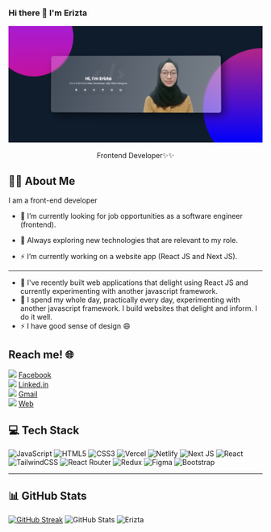 ### Hi there 👋 I'm Erizta
<p align="center"><img src="header.png" width="800px" /></p>

<p align="center">Frontend Developer✨✨</p>

## 👨‍💻 About Me
I am a front-end developer
- :telescope: I’m currently looking for job opportunities as a software engineer (frontend).

- :seedling: Always exploring new technologies that are relevant to my role.

- :zap: I’m currently working on a website app (React JS and Next JS).
---

- 🌱 I've recently built web applications that delight using React JS and currently experimenting with another javascript framework. 
- 🔭 I spend my whole day, practically every day, experimenting with another javascript framework. I build websites that delight and inform. I do it well.
- ⚡ I have good sense of design 😄

## Reach me! 🌐
<img src="https://img.icons8.com/dusk/64/000000/facebook.png" width="20"/>   [Facebook](https://www.facebook.com/erizta) <br/>
<img src="https://img.icons8.com/dusk/64/000000/linkedin.png" width="20"/>   [Linked.in](http://linked.in/erizta) <br/>
<img src="https://img.icons8.com/dusk/64/000000/gmail.png" width="20"/>  [Gmail](mailto:eriztaalifad?subject=Let's%20Talk) <br/>
<img src="https://img.icons8.com/dusk/64/000000/web.png" width="20"/> [Web](https://erizta.netlify.app)


## 💻 Tech Stack
![JavaScript](https://img.shields.io/badge/javascript-%23323330.svg?style=for-the-badge&logo=javascript&logoColor=%23F7DF1E) ![HTML5](https://img.shields.io/badge/html5-%23E34F26.svg?style=for-the-badge&logo=html5&logoColor=white) ![CSS3](https://img.shields.io/badge/css3-%231572B6.svg?style=for-the-badge&logo=css3&logoColor=white) ![Vercel](https://img.shields.io/badge/vercel-%23000000.svg?style=for-the-badge&logo=vercel&logoColor=white) ![Netlify](https://img.shields.io/badge/netlify-%23000000.svg?style=for-the-badge&logo=netlify&logoColor=#00C7B7) ![Next JS](https://img.shields.io/badge/Next-black?style=for-the-badge&logo=next.js&logoColor=white) ![React](https://img.shields.io/badge/react-%2320232a.svg?style=for-the-badge&logo=react&logoColor=%2361DAFB) ![TailwindCSS](https://img.shields.io/badge/tailwindcss-%2338B2AC.svg?style=for-the-badge&logo=tailwind-css&logoColor=white) ![React Router](https://img.shields.io/badge/React_Router-CA4245?style=for-the-badge&logo=react-router&logoColor=white) ![Redux](https://img.shields.io/badge/redux-%23593d88.svg?style=for-the-badge&logo=redux&logoColor=white) ![Figma](https://img.shields.io/badge/figma-%23F24E1E.svg?style=for-the-badge&logo=figma&logoColor=white) ![Bootstrap](https://img.shields.io/badge/bootstrap-%23563D7C.svg?style=for-the-badge&logo=bootstrap&logoColor=white)

---

## 📊 GitHub Stats
[![GitHub Streak](http://github-readme-streak-stats.herokuapp.com?user=Erizta&theme=algolia&date_format=j%20M%5B%20Y%5D)](https://git.io/streak-stats)
![GitHub Stats](https://github-readme-stats.vercel.app/api?username=Erizta&show_icons=true&count_private=true&theme=algolia)
<img src="https://github-readme-stats.vercel.app/api/top-langs?username=Erizta&langs_count=10&show_icons=true&locale=en&layout=compact&theme=algolia" alt="Erizta" height="192px"/>
<!--
**erizta/erizta** is a ✨ _special_ ✨ repository because its `README.md` (this file) appears on your GitHub profile.

Here are some ideas to get you started:

- 🔭 I’m currently working on ...
- 🌱 I’m currently learning ...
- 👯 I’m looking to collaborate on ...
- 🤔 I’m looking for help with ...
- 💬 Ask me about ...
- 📫 How to reach me: ...
- 😄 Pronouns: ...
- ⚡ Fun fact: ...
-->
